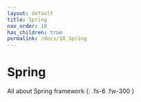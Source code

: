 ```yaml
---
layout: default
title: Spring
nav_order: 18
has_children: true
permalink: /docs/18_Spring
---
```


# Spring

All about Spring framework
{: .fs-6 .fw-300 }
